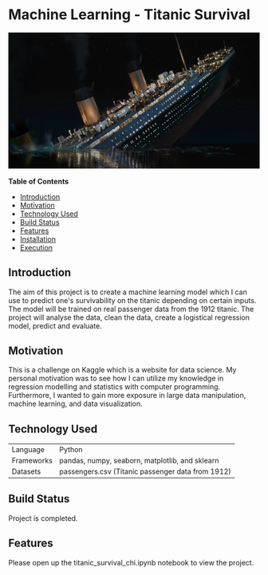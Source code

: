 # Machine Learning - Titanic Survival
![my screenshot](titanic_image.jpg)

**Table of Contents**
- [Introduction](#introduction)
- [Motivation](#motivation)
- [Technology Used](#technologyUsed)
- [Build Status](#buildStatus)
- [Features](#features)
- [Installation](#installation)
- [Execution](#execution)

## Introduction <a name="introduction"></a>
The aim of this project is to create a machine learning model which I can use to predict one's survivability on the titanic depending on certain inputs. The model will be trained on real passenger data from the 1912 titanic. The project will analyse the data, clean the data, create a logistical regression model, predict and evaluate.

## Motivation <a name="motivation"></a>
This is a challenge on Kaggle which is a website for data science. My personal motivation was to see how I can utilize my knowledge in regression modelling and statistics with computer programming. Furthermore, I wanted to gain more exposure in large data manipulation, machine learning, and data visualization.

## Technology Used <a name="technologyUsed"></a>
<table>
  <tbody>
    <tr>
      <td>Language</td>
      <td>Python</td>
    </tr>
    <tr>
      <td>Frameworks</td>
      <td>pandas, numpy, seaborn, matplotlib, and sklearn</td>
    </tr>
    <tr>
      <td>Datasets</td>
      <td>passengers.csv (Titanic passenger data from 1912)</td>
    </tr>
  </tbody>
</table>

## Build Status <a name="buildStatus"></a>
Project is completed.

## Features <a name="features"></a>

Please open up the titanic_survival_chi.ipynb notebook to view the project.
